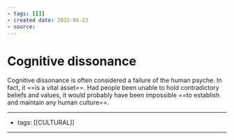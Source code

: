 ```yaml
---
- tags: [[]]
- created date: 2022-06-22
- source: 
---
```


# Cognitive dissonance

Cognitive dissonance is often considered a failure of the human psyche. In fact, it ==is a vital asset==. Had people been unable to hold contradictory beliefs and values, it would probably have been impossible ==to establish and maintain any human culture==.

---
- tags: [[CULTURAL]]
---
